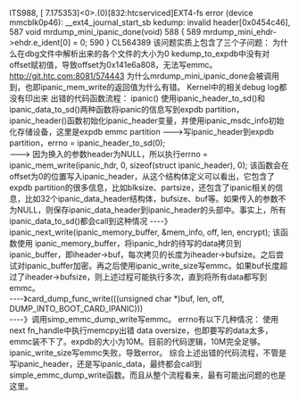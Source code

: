 ITS988, [    7.175353]<0>.(0)[832:htcserviced]EXT4-fs error (device mmcblk0p46): __ext4_journal_start_sb
kedump: invalid header[0x0454c46],  
587 void mrdump_mini_ipanic_done(void)
588 {
589   mrdump_mini_ehdr->ehdr.e_ident[0] = 0;
590 } 
CL564389
该问题实质上包含了三个子问题：
为什么在dbg文件中解析出来的各个文件的大小为0
kedump_to_expdb中没有对offset赋初值，导致offset为0x141e6a808，无法写emmc。
http://git.htc.com:8081/574443
为什么mrdump_mini_ipanic_done会被调用到，也即ipanic_mem_write的返回值为什么有错。
Kernel中的相关debug log都没有印出来
出错的代码函数流程：
ipanic() 使用ipanic_header_to_sd()和ipanic_data_to_sd()两种函数将ipanic的信息写到expdb partition，ipanic_header()函数初始化ipanic_header变量，并使用ipanic_msdc_info初始化存储设备，这里是expdb emmc partition 
    --->写ipanic_header到expdb partition，errno = ipanic_header_to_sd(0);  
        ---> 因为换入的参数header为NULL，所以执行errno = ipanic_mem_write(ipanic_hdr, 0, sizeof(struct ipanic_header), 0);  该函数会在offset为0的位置写入ipanic_header，从这个结构体定义可以看出，它包含了expdb partition的很多信息，比如blksize、partsize，还包含了ipanic相关的信息，比如32个ipanic_data_header结构体，bufsize、buf等。如果传入的参数不为NULL，则保存ipanic_data_header到ipanic_header的头部中。事实上，所有ipanic_data_to_sd()都会call到这种情况 
             ----》 ipanic_next_write(ipanic_memory_buffer, &mem_info, off, len, encrypt);  该函数使用 ipanic_memory_buffer，将ipanic_hdr的待写的data拷贝到ipanic_buffer，即iheader->buf，每次拷贝的长度为iheader->bufsize。之后尝试对ipanic_buffer加密。再之后使用ipanic_write_size写emmc。如果buf长度超过了iheader->bufsize，则上述过程可能执行多次，直到将所有data都写到emmc。  
                   ----》card_dump_func_write(((unsigned char *)buf, len, off, DUMP_INTO_BOOT_CARD_IPANIC)))   
                        ----》调用simp_emmc_dump_write写emmc。
errno有以下几种情况：
使用next fn_handle中执行memcpy出错
data oversize，也即要写的data太多，emmc装不下了。expdb的大小为10M。目前的代码逻辑，10M完全足够。
ipanic_write_size写emmc失败，导致error。
综合上述出错的代码流程，不管是写ipanic_header，还是写ipanic_data，最终都会call到simple_emmc_dump_write函数。而且从整个流程看来，最有可能出问题的也是这里。

